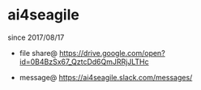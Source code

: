 # ai4seagile
 since 2017/08/17
 
- file share@
https://drive.google.com/open?id=0B4BzSx67_QztcDd6QmJRRjJLTHc

- message@
https://ai4seagile.slack.com/messages/


